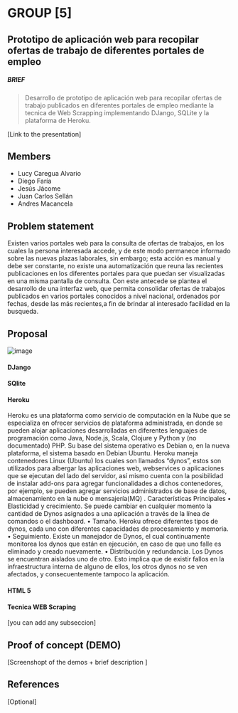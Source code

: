 # GROUP [5]


## Prototipo de aplicación web para recopilar ofertas de trabajo de diferentes portales de empleo

##### BRIEF
> Desarrollo de prototipo de aplicación web para recopilar ofertas de trabajo publicados en diferentes
portales de empleo mediante la tecnica de Web Scrapping implementando DJango, SQLite y la plataforma de Heroku.

[Link to the presentation]

## Members

 - Lucy Caregua Alvario
 - Diego Faría
 - Jesús Jácome
 - Juan Carlos Sellán
 - Andres Macancela



## Problem statement

Existen varios portales web para la consulta de ofertas de trabajos, en los cuales la persona interesada accede, y de este modo permanece informado sobre las nuevas plazas laborales, sin embargo; esta acción es manual y debe ser constante, no existe una automatización que reuna las recientes publicaciones en los diferentes portales para que puedan ser visualizadas en una misma pantalla de consulta.
 Con este antecede se plantea el desarrollo de una interfaz web, que permita consolidar ofertas de trabajos 
publicados en varios portales conocidos a nivel nacional,  ordenados por fechas,  desde las más recientes,a fin de brindar al interesado facilidad en la busqueda.


## Proposal

![image](https://user-images.githubusercontent.com/65081413/82499073-a3241e00-9ab6-11ea-9163-dd9697081936.png)

#### DJango

#### SQlite

#### Heroku
Heroku es una plataforma como servicio de computación en la Nube que se especializa en ofrecer servicios de plataforma administrada, en donde se pueden alojar aplicaciones desarrolladas en diferentes lenguajes de programación como Java, Node.js, Scala, Clojure y Python y (no documentado) PHP. Su base del sistema operativo es Debian o, en la nueva plataforma, el sistema basado en Debian Ubuntu.
Heroku maneja contenedores Linux (Ubuntu) los cuales son llamados “dynos”, estos son utilizados para albergar las aplicaciones web, webservices o aplicaciones que se ejecutan del lado del servidor, así mismo cuenta con la posibilidad de instalar add-ons para agregar funcionalidades a dichos contenedores, por ejemplo, se pueden agregar servicios administrados de base de datos, almacenamiento en la nube o mensajería(MQ) .
Características Principales 
•	Elasticidad y crecimiento. Se puede cambiar en cualquier momento la cantidad de Dynos asignados a una aplicación a través de la línea de comandos o el dashboard.
•	Tamaño. Heroku ofrece diferentes tipos de dynos, cada uno con diferentes capacidades de procesamiento y memoria.
•	Seguimiento. Existe un manejador de Dynos, el cual continuamente monitorea los dynos que están en ejecución, en caso de que uno falle es eliminado y creado nuevamente.
•	Distribución y redundancia. Los Dynos se encuentran aislados uno de otro. Esto implica que de existir fallos en la infraestructura interna de alguno de ellos, los otros dynos no se ven afectados, y consecuentemente tampoco la aplicación.

#### HTML 5

#### Tecnica WEB Scraping

[you can add any subseccion]


## Proof of concept (DEMO)

[Screenshopt of the demos + brief description ]


## References

[Optional]
